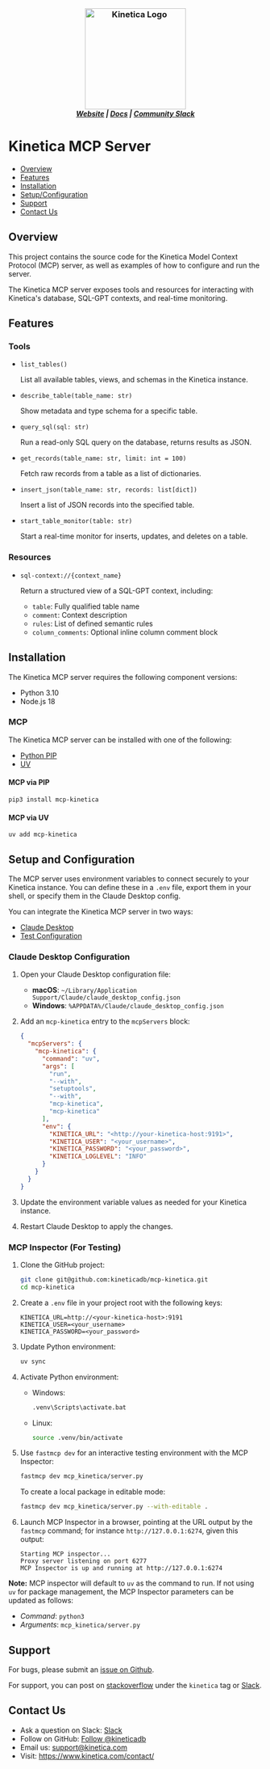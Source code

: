 <h3 align="center" style="margin:0px">
	<img width="200" src="https://www.kinetica.com/wp-content/uploads/2018/08/kinetica_logo.svg" alt="Kinetica Logo"/>
</h3>
<h5 align="center" style="margin:0px">
	<a href="https://www.kinetica.com/">Website</a>
	|
	<a href="https://docs.kinetica.com/latest/">Docs</a>
	|
	<a href="https://join.slack.com/t/kinetica-community/shared_invite/zt-1bt9x3mvr-uMKrXlSDXfy3oU~sKi84qg">Community Slack</a>
</h5>


# Kinetica MCP Server

- [Overview](#overview)
- [Features](#features)
- [Installation](#installation)
- [Setup/Configuration](#setup-and-configuration)
- [Support](#support)
- [Contact Us](#contact-us)


## Overview

This project contains the source code for the Kinetica Model Context Protocol
(MCP) server, as well as examples of how to configure and run the server.

The Kinetica MCP server exposes tools and resources for interacting with
Kinetica's database, SQL-GPT contexts, and real-time monitoring.


## Features

### Tools

- `list_tables()`

    List all available tables, views, and schemas in the Kinetica instance.

- `describe_table(table_name: str)`

    Show metadata and type schema for a specific table.

- `query_sql(sql: str)`

    Run a read-only SQL query on the database, returns results as JSON.

- `get_records(table_name: str, limit: int = 100)`

    Fetch raw records from a table as a list of dictionaries.

- `insert_json(table_name: str, records: list[dict])`

    Insert a list of JSON records into the specified table.

- `start_table_monitor(table: str)`

    Start a real-time monitor for inserts, updates, and deletes on a table.

### Resources

- `sql-context://{context_name}`

    Return a structured view of a SQL-GPT context, including:

    - `table`: Fully qualified table name
    - `comment`: Context description
    - `rules`: List of defined semantic rules
    - `column_comments`: Optional inline column comment block


## Installation

The Kinetica MCP server requires the following component versions:

- Python 3.10
- Node.js 18

### MCP

The Kinetica MCP server can be installed with one of the following:

- [Python PIP](#mcp-via-pip)
- [UV](#mcp-via-uv)

#### MCP via PIP

```env
pip3 install mcp-kinetica
```

#### MCP via UV

```env
uv add mcp-kinetica
```

## Setup and Configuration 

The MCP server uses environment variables to connect securely to your Kinetica
instance. You can define these in a `.env` file, export them in your shell, or
specify them in the Claude Desktop config.

You can integrate the Kinetica MCP server in two ways:

- [Claude Desktop](#claude-desktop-configuration)
- [Test Configuration](#mcp-inspector-for-testing)

### Claude Desktop Configuration 

1. Open your Claude Desktop configuration file:

    - **macOS**: `~/Library/Application Support/Claude/claude_desktop_config.json`
    - **Windows**: `%APPDATA%/Claude/claude_desktop_config.json`

2. Add an `mcp-kinetica` entry to the `mcpServers` block:

    ```json
    {
      "mcpServers": {
        "mcp-kinetica": {
          "command": "uv",
          "args": [
            "run",
            "--with",
            "setuptools",
            "--with",
            "mcp-kinetica",
            "mcp-kinetica"
          ],
          "env": {
            "KINETICA_URL": "<http://your-kinetica-host:9191>",
            "KINETICA_USER": "<your_username>",
            "KINETICA_PASSWORD": "<your_password>",
            "KINETICA_LOGLEVEL": "INFO"
          }
        }
      }
    }
    ```

3. Update the environment variable values as needed for your Kinetica instance.

4. Restart Claude Desktop to apply the changes.


### MCP Inspector (For Testing)

1. Clone the GitHub project:

    ```bash
    git clone git@github.com:kineticadb/mcp-kinetica.git
    cd mcp-kinetica
    ```

2. Create a `.env` file in your project root with the following keys:

    ```env
    KINETICA_URL=http://<your-kinetica-host>:9191
    KINETICA_USER=<your_username>
    KINETICA_PASSWORD=<your_password>
    ```

3. Update Python environment:

    ```bash
    uv sync
    ```

4. Activate Python environment:

   - Windows:

       ```bash
       .venv\Scripts\activate.bat
       ```

   - Linux:

       ```bash
       source .venv/bin/activate
       ```

5. Use `fastmcp dev` for an interactive testing environment with the MCP Inspector:

    ```bash
    fastmcp dev mcp_kinetica/server.py 
    ```

    To create a local package in editable mode:

    ```bash
    fastmcp dev mcp_kinetica/server.py --with-editable .
    ```

6. Launch MCP Inspector in a browser, pointing at the URL output by the
   `fastmcp` command; for instance `http://127.0.0.1:6274`, given this output:

    ```env
    Starting MCP inspector...
    Proxy server listening on port 6277
    MCP Inspector is up and running at http://127.0.0.1:6274
    ```

**Note:** MCP inspector will default to `uv` as the command to run.  If not
using `uv` for package management, the MCP Inspector parameters can be updated
as follows:
          
- *Command*:  `python3`
- *Arguments*:  `mcp_kinetica/server.py`


## Support

For bugs, please submit an
[issue on Github](https://github.com/kineticadb/mcp-kinetica/issues).

For support, you can post on
[stackoverflow](https://stackoverflow.com/questions/tagged/kinetica) under the
``kinetica`` tag or
[Slack](https://join.slack.com/t/kinetica-community/shared_invite/zt-1bt9x3mvr-uMKrXlSDXfy3oU~sKi84qg).


## Contact Us

- Ask a question on Slack:
  [Slack](https://join.slack.com/t/kinetica-community/shared_invite/zt-1bt9x3mvr-uMKrXlSDXfy3oU~sKi84qg)
- Follow on GitHub:
  [Follow @kineticadb](https://github.com/kineticadb)
- Email us:  <support@kinetica.com>
- Visit:  <https://www.kinetica.com/contact/>
